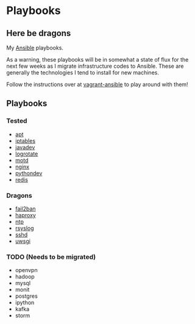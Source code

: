 # Playbooks

## Here be dragons

My [Ansible](https://github.com/ansible/ansible) playbooks.

As a warning, these playbooks will be in somewhat a state of flux for the next
few weeks as I migrate infrastructure codes to Ansible.  These are generally
the technologies I tend to install for new machines.

Follow the instructions over at [vagrant-ansible](https://github.com/ryankanno/vagrant-ansible) to play around with them!

## Playbooks

### Tested

  * [apt](https://github.com/ryankanno/playbooks/tree/master/apt)
  * [iptables](https://github.com/ryankanno/playbooks/tree/master/iptables)
  * [javadev](https://github.com/ryankanno/playbooks/tree/master/javadev)
  * [logrotate](https://github.com/ryankanno/playbooks/tree/master/logrotate)
  * [motd](https://github.com/ryankanno/playbooks/tree/master/motd)
  * [nginx](https://github.com/ryankanno/playbooks/tree/master/nginx)
  * [pythondev](https://github.com/ryankanno/playbooks/tree/master/pythondev)
  * [redis](https://github.com/ryankanno/playbooks/tree/master/redis)

### Dragons

  * [fail2ban](https://github.com/ryankanno/playbooks/tree/master/fail2ban)
  * [haproxy](https://github.com/ryankanno/playbooks/tree/master/haproxy)
  * [ntp](https://github.com/ryankanno/playbooks/tree/master/ntp)
  * [rsyslog](https://github.com/ryankanno/playbooks/tree/master/rsyslog)
  * [sshd](https://github.com/ryankanno/playbooks/tree/master/sshd)
  * [uwsgi](https://github.com/ryankanno/playbooks/tree/master/uwsgi)

### TODO (Needs to be migrated)

  * openvpn
  * hadoop
  * mysql
  * monit
  * postgres
  * ipython
  * kafka
  * storm
